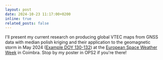 ```yaml
---
layout: post
date: 2024-10-23 11:17:00+0200
inline: true
related_posts: false
---
```


I'll present my current research on producing global VTEC maps from GNSS data with median polish kriging and their application to the geomagnetic storm in May 2024 (<a href='https://www.joshuadreyer.com/assets/video/Global_VTEC_Median_Polish_Kriging_DOY_130-132_8fps_ds.mp4'>Example DOY 130-132</a>) at the <a href='https://esww2024.org'>European Space Weather Week</a> in Coimbra. Stop by my poster in OPS2 if you're there!